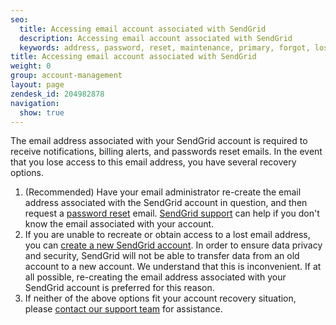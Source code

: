 ```yaml
---
seo:
  title: Accessing email account associated with SendGrid
  description: Accessing email account associated with SendGrid
  keywords: address, password, reset, maintenance, primary, forgot, lost, left
title: Accessing email account associated with SendGrid
weight: 0
group: account-management
layout: page
zendesk_id: 204982878
navigation:
  show: true
---
```


The email address associated with your SendGrid account is required to receive notifications, billing alerts, and passwords reset emails. In the event that you lose access to this email address, you have several recovery options.

1. (Recommended) Have your email administrator re-create the email address associated with the SendGrid account in question, and then request a [password reset]({{root_url}}/ui/account-and-settings/resetting-your-username-and-password/) email. [SendGrid support](https://support.sendgrid.com/hc/en-us) can help if you don't know the email associated with your account.
2. If you are unable to recreate or obtain access to a lost email address, you can [create a new SendGrid account](https://sendgrid.com/transactional-email/pricing). In order to ensure data privacy and security, SendGrid will not be able to transfer data from an old account to a new account. We understand that this is inconvenient. If at all possible, re-creating the email address associated with your SendGrid account is preferred for this reason.
3. If neither of the above options fit your account recovery situation, please [contact our support team](https://support.sendgrid.com/hc/en-us) for assistance.
